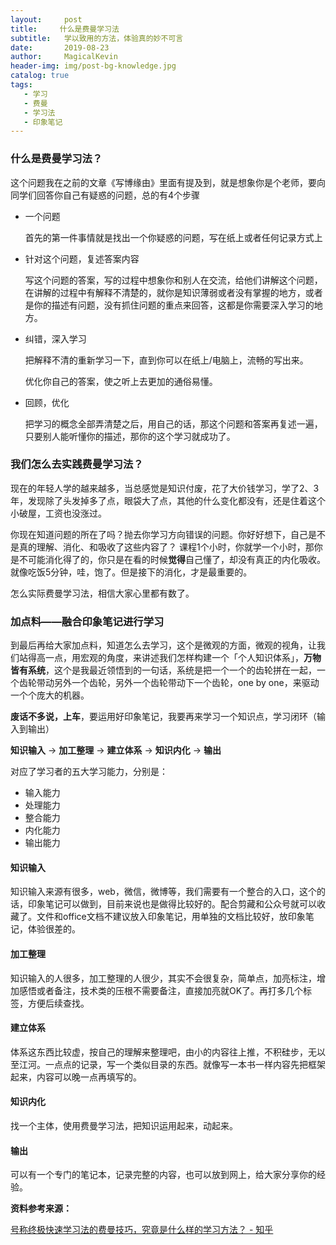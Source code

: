 ```yaml
---
layout:     post
title:     什么是费曼学习法
subtitle:   学以致用的方法，体验真的妙不可言
date:       2019-08-23
author:     MagicalKevin
header-img: img/post-bg-knowledge.jpg
catalog: true
tags:
   - 学习
   - 费曼
   - 学习法
   - 印象笔记
---
```


### 什么是费曼学习法？

这个问题我在之前的文章《写博缘由》里面有提及到，就是想象你是个老师，要向同学们回答你自己有疑惑的问题，总的有4个步骤

- 一个问题

  首先的第一件事情就是找出一个你疑惑的问题，写在纸上或者任何记录方式上

- 针对这个问题，复述答案内容

  写这个问题的答案，写的过程中想象你和别人在交流，给他们讲解这个问题，在讲解的过程中有解释不清楚的，就你是知识薄弱或者没有掌握的地方，或者是你的描述有问题，没有抓住问题的重点来回答，这都是你需要深入学习的地方。

- 纠错，深入学习

  把解释不清的重新学习一下，直到你可以在纸上/电脑上，流畅的写出来。

  优化你自己的答案，使之听上去更加的通俗易懂。

- 回顾，优化

  把学习的概念全部弄清楚之后，用自己的话，那这个问题和答案再复述一遍，只要别人能听懂你的描述，那你的这个学习就成功了。

### 我们怎么去实践费曼学习法？

现在的年轻人学的越来越多，当总感觉是知识付废，花了大价钱学习，学了2、3年，发现除了头发掉多了点，眼袋大了点，其他的什么变化都没有，还是住着这个小破屋，工资也没涨过。

你现在知道问题的所在了吗？抛去你学习方向错误的问题。你好好想下，自己是不是真的理解、消化、和吸收了这些内容了？ 课程1个小时，你就学一个小时，那你是不可能消化得了的，你只是在看的时候**觉得**自己懂了，却没有真正的内化吸收。就像吃饭5分钟，哇，饱了。但是接下的消化，才是最重要的。

怎么实际费曼学习法，相信大家心里都有数了。

### 加点料——融合印象笔记进行学习

到最后再给大家加点料，知道怎么去学习，这个是微观的方面，微观的视角，让我们站得高一点，用宏观的角度，来讲述我们怎样构建一个「个人知识体系」，**万物皆有系统**，这个是我最近领悟到的一句话，系统是把一个一个的齿轮拼在一起，一个齿轮带动另外一个齿轮，另外一个齿轮带动下一个齿轮，one by one，来驱动一个个庞大的机器。

**废话不多说，上车**，要运用好印象笔记，我要再来学习一个知识点，学习闭环（输入到输出）

**知识输入** → **加工整理** → **建立体系** → **知识内化** → **输出**

对应了学习者的五大学习能力，分别是：

- 输入能力
- 处理能力
- 整合能力
- 内化能力
- 输出能力

#### 知识输入

知识输入来源有很多，web，微信，微博等，我们需要有一个整合的入口，这个的话，印象笔记可以做到，目前来说也是做得比较好的。配合剪藏和公众号就可以收藏了。文件和office文档不建议放入印象笔记，用单独的文档比较好，放印象笔记，体验很差的。

#### 加工整理
知识输入的人很多，加工整理的人很少，其实不会很复杂，简单点，加亮标注，增加感悟或者备注，技术类的压根不需要备注，直接加亮就OK了。再打多几个标签，方便后续查找。

#### 建立体系

体系这东西比较虚，按自己的理解来整理吧，由小的内容往上推，不积硅步，无以至江河。一点点的记录，写一个类似目录的东西。就像写一本书一样内容先把框架起来，内容可以晚一点再填写的。

#### 知识内化

找一个主体，使用费曼学习法，把知识运用起来，动起来。

#### 输出

可以有一个专门的笔记本，记录完整的内容，也可以放到网上，给大家分享你的经验。






**资料参考来源：**

[号称终极快速学习法的费曼技巧，究竟是什么样的学习方法？ - 知乎](https://www.zhihu.com/question/20576786)
